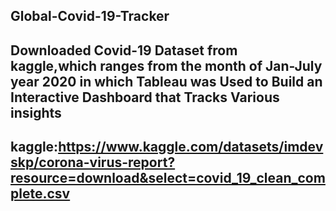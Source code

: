 ## Global-Covid-19-Tracker
## Downloaded Covid-19 Dataset from kaggle,which ranges from the month of Jan-July year 2020 in which Tableau was Used to Build an Interactive Dashboard that Tracks Various insights 
## kaggle:https://www.kaggle.com/datasets/imdevskp/corona-virus-report?resource=download&select=covid_19_clean_complete.csv
